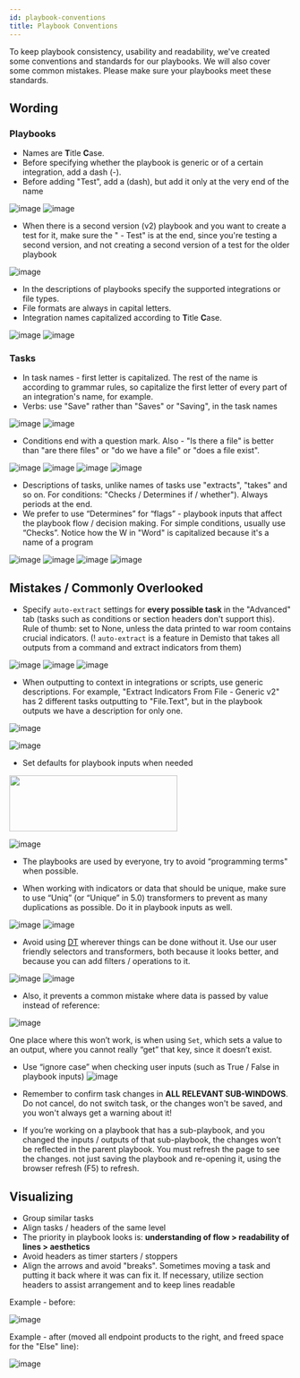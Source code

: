 ```yaml
---
id: playbook-conventions
title: Playbook Conventions
---
```


To keep playbook consistency, usability and readability, we've created some conventions and standards for our playbooks. We will also cover some common mistakes. Please make sure your playbooks meet these standards.

## Wording
### Playbooks
 - Names are **T**itle **C**ase.
 - Before specifying whether the playbook is generic or of a certain integration, add a dash (-).
 - Before adding "Test", add a (dash), but add it only at the very end of the name
 
![image](../../doc_imgs/howtos/playbooks/62224827-f8742f00-b3bf-11e9-857e-5f216297aee1.png)
![image](../../doc_imgs/howtos/playbooks/62224883-0f1a8600-b3c0-11e9-910e-03a86c7456d7.png)

-   When there is a second version (v2) playbook and you want to create a test for it, make sure the " - Test" is at the end, since you're testing a second version, and not creating a second version of a test for the older playbook


![image](../../doc_imgs/howtos/playbooks/62225909-fa3ef200-b3c1-11e9-9e66-d96ce7fefbde.png)

-   In the descriptions of playbooks specify the supported integrations or file types.
-   File formats are always in capital letters.
-   Integration names capitalized according to **T**itle **C**ase.


![image](../../doc_imgs/howtos/playbooks/62228872-2e68e180-b3c7-11e9-9de3-ea21c0e3c866.png)
![image](../../doc_imgs/howtos/playbooks/62228877-3032a500-b3c7-11e9-8644-17278aa24870.png)


### Tasks
-   In task names - first letter is capitalized. The rest of the name is according to grammar rules, so capitalize the first letter of every part of an integration's name, for example.
-   Verbs: use "Save" rather than "Saves" or "Saving", in the task names


![image](../../doc_imgs/howtos/playbooks/62226474-f3fd4580-b3c2-11e9-94be-4ef28a6e5591.png)
![image](../../doc_imgs/howtos/playbooks/62226484-f6f83600-b3c2-11e9-8e99-0cdc8117ee7e.png)

-   Conditions end with a question mark. Also - "Is there a file" is better than "are there files" or "do we have a file" or "does a file exist".


![image](../../doc_imgs/howtos/playbooks/62226641-2a3ac500-b3c3-11e9-97b6-546aab935487.png)
![image](../../doc_imgs/howtos/playbooks/62226647-2c9d1f00-b3c3-11e9-82d5-63a637b2c23e.png)
![image](../../doc_imgs/howtos/playbooks/62226658-3030a600-b3c3-11e9-826a-5104ed3a1a18.png)
![image](../../doc_imgs/howtos/playbooks/62226668-36268700-b3c3-11e9-9d71-b4479696422f.png)


-   Descriptions of tasks, unlike names of tasks use "extracts", "takes" and so on. For conditions: "Checks / Determines if / whether"). Always periods at the end.
-   We prefer to use “Determines” for “flags” - playbook inputs that affect the playbook flow / decision making. For simple conditions, usually use “Checks”.
Notice how the W in "Word" is capitalized because it's a name of a program

![image](../../doc_imgs/howtos/playbooks/62228424-4f7d0280-b3c6-11e9-8bee-47808ec59d31.png)
![image](../../doc_imgs/howtos/playbooks/62228435-53a92000-b3c6-11e9-9434-f1201e247f62.png)
![image](../../doc_imgs/howtos/playbooks/62228472-628fd280-b3c6-11e9-838c-285e68ec4661.png)
![image](../../doc_imgs/howtos/playbooks/62228481-66235980-b3c6-11e9-95da-46b12ab243ff.png)


## Mistakes / Commonly Overlooked

-   Specify `auto-extract` settings for **every possible task** in the "Advanced" tab (tasks such as conditions or section headers don't support this). Rule of thumb: set to None, unless the data printed to war room contains crucial indicators.
(! `auto-extract` is a feature in Demisto that takes all outputs from a command and extract indicators from them)


![image](../../doc_imgs/howtos/playbooks/62229068-97505980-b3c7-11e9-9c80-18b6f84ba90c.png)
![image](../../doc_imgs/howtos/playbooks/62229072-991a1d00-b3c7-11e9-9486-e481096bd2db.png)
![image](../../doc_imgs/howtos/playbooks/62229081-9d463a80-b3c7-11e9-8602-ece4e593fa57.png)


-   When outputting to context in integrations or scripts, use generic descriptions. For example, "Extract Indicators From File - Generic v2" has 2 different tasks outputting to "File.Text", but in the playbook outputs we have a description for only one.


![image](../../doc_imgs/howtos/playbooks/67759127-9622dd00-fa47-11e9-90d5-a88c616bd8fe.png)

![image](../../doc_imgs/howtos/playbooks/67759239-c9656c00-fa47-11e9-803b-a18005c63b52.png)




-   Set defaults for playbook inputs when needed

<img src="/doc_imgs/howtos/playbooks/67758301-18aa9d00-fa46-11e9-84e9-cba48d639766.png" width="300" height="100"></img>

![image](../../doc_imgs/howtos/playbooks/67759434-121d2500-fa48-11e9-871b-dac447da1b8e.png)


-   The playbooks are used by everyone, try to avoid “programming terms" when possible.

-   When working with indicators or data that should be unique, make sure to use “Uniq” (or “Unique” in 5.0) transformers to prevent as many duplications as possible. Do it in playbook inputs as well.


![image](../../doc_imgs/howtos/playbooks/62229766-1f832e80-b3c9-11e9-8ac3-6cb48a132c1f.png)
![image](../../doc_imgs/howtos/playbooks/62229771-21e58880-b3c9-11e9-8d85-c82c0c895252.png)

-   Avoid using [DT](../../howtos/integrations/dt) wherever things can be done without it. Use our user friendly selectors and transformers, both because it looks better, and because you can add filters / operations to it.

![image](../../doc_imgs/howtos/playbooks/67759623-76d87f80-fa48-11e9-9dc7-3f8d5ef4341c.png)
![image](../../doc_imgs/howtos/playbooks/67759719-a5565a80-fa48-11e9-9a91-b5ce555197d4.png)

* Also, it prevents a common mistake where data is passed by value instead of reference:

![image](../../doc_imgs/howtos/playbooks/67759760-bb641b00-fa48-11e9-82a0-e028e50efa02.png)

One place where this won’t work, is when using `Set`, which sets a value to an output, where you cannot really “get” that key, since it doesn’t exist.

-   Use “ignore case” when checking user inputs (such as True / False in playbook inputs)
![image](../../doc_imgs/howtos/playbooks/68272945-d4368700-006d-11ea-89a1-fea10c525186.png)

* Remember to confirm task changes in **ALL RELEVANT SUB-WINDOWS**. Do not cancel, do not switch task, or the changes won't be saved, and you won't always get a warning about it!

-   If you’re working on a playbook that has a sub-playbook, and you changed the inputs / outputs of that sub-playbook, the changes won’t be reflected in the parent playbook. You must refresh the page to see the changes. not just saving the playbook and re-opening it, using the browser refresh (F5) to refresh.

## Visualizing

-   Group similar tasks
-   Align tasks / headers of the same level
-   The priority in playbook looks is: **understanding of flow > readability of lines > aesthetics**
-   Avoid headers as timer starters / stoppers
-   Align the arrows and avoid "breaks". Sometimes moving a task and putting it back where it was can fix it. If necessary, utilize section headers to assist arrangement and to keep lines readable

Example - before:


![image](../../doc_imgs/howtos/playbooks/62230489-9240d980-b3ca-11e9-8a88-2d5928888fac.png)


Example - after (moved all endpoint products to the right, and freed space for the "Else" line):

![image](../../doc_imgs/howtos/playbooks/62230511-9ec53200-b3ca-11e9-8d75-2f4a59b71f1a.png)


